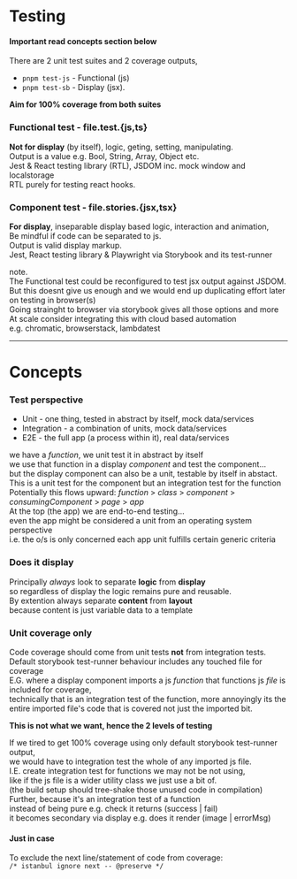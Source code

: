 # Testing

#### Important read concepts section below

There are 2 unit test suites and 2 coverage outputs,

- `pnpm test-js` - Functional (js)
- `pnpm test-sb` - Display (jsx).

**Aim for 100% coverage from both suites**

### Functional test - file.test.{js,ts}

**Not for display** (by itself), logic, geting, setting, manipulating.  
Output is a value e.g. Bool, String, Array, Object etc.  
Jest & React testing library (RTL), JSDOM inc. mock window and localstorage  
RTL purely for testing react hooks.

### Component test - file.stories.{jsx,tsx}

**For display**, inseparable display based logic, interaction and animation,  
Be mindful if code can be separated to js.  
Output is valid display markup.  
Jest, React testing library & Playwright via Storybook and its test-runner

note.  
The Functional test could be reconfigured to test jsx output against JSDOM.  
But this doesnt give us enough and we would end up duplicating effort later on testing in browser(s)  
Going strainght to browser via storybook gives all those options and more  
At scale consider integrating this with cloud based automation  
e.g. chromatic, browserstack, lambdatest

---

# Concepts

### Test perspective

- Unit - one thing, tested in abstract by itself, mock data/services
- Integration - a combination of units, mock data/services
- E2E - the full app (a process within it), real data/services

we have a _function_, we unit test it in abstract by itself  
we use that function in a display _component_ and test the component...  
but the display component can also be a unit, testable by itself in abstact.  
This is a unit test for the component but an integration test for the function  
Potentially this flows upward: _function_ > _class_ > _component_ > _consumingComponent_ > _page_ > _app_  
At the top (the app) we are end-to-end testing...  
even the app might be considered a unit from an operating system perspective  
i.e. the o/s is only concerned each app unit fulfills certain generic criteria

### Does it display

Principally _always_ look to separate **logic** from **display**  
so regardless of display the logic remains pure and reusable.  
By extention always separate **content** from **layout**  
because content is just variable data to a template

### Unit coverage only

Code coverage should come from unit tests **not** from integration tests.  
Default storybook test-runner behaviour includes any touched file for coverage  
E.G. where a display component imports a js _function_ that functions js _file_ is included for coverage,  
technically that is an integration test of the function, more annoyingly its the  
entire imported file's code that is covered not just the imported bit.

**This is not what we want, hence the 2 levels of testing**

If we tired to get 100% coverage using only default storybook test-runner output,  
we would have to integration test the whole of any imported js file.  
I.E. create integration test for functions we may not be not using,  
like if the js file is a wider utility class we just use a bit of.  
(the build setup should tree-shake those unused code in compilation)  
Further, because it's an integration test of a function  
instead of being pure e.g. check it returns (success | fail)  
it becomes secondary via display e.g. does it render (image | errorMsg)

#### Just in case

To exclude the next line/statement of code from coverage:  
`/* istanbul ignore next -- @preserve */`
